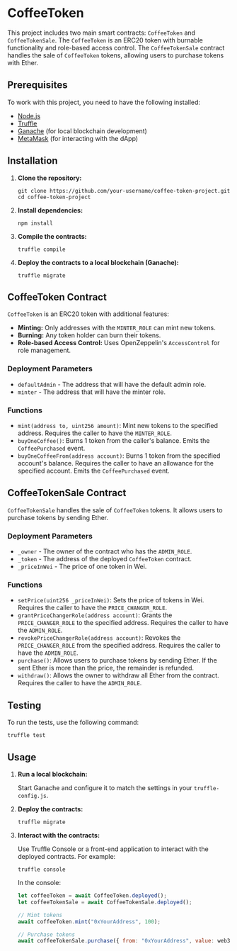 # CoffeeToken

This project includes two main smart contracts: `CoffeeToken` and `CoffeeTokenSale`. The `CoffeeToken` is an ERC20 token with burnable functionality and role-based access control. The `CoffeeTokenSale` contract handles the sale of `CoffeeToken` tokens, allowing users to purchase tokens with Ether.

## Prerequisites

To work with this project, you need to have the following installed:

- [Node.js](https://nodejs.org/)
- [Truffle](https://www.trufflesuite.com/truffle)
- [Ganache](https://www.trufflesuite.com/ganache) (for local blockchain development)
- [MetaMask](https://metamask.io/) (for interacting with the dApp)

## Installation

1. **Clone the repository:**

   ```
   git clone https://github.com/your-username/coffee-token-project.git
   cd coffee-token-project
   ```

2. **Install dependencies:**

   ```
   npm install
   ```

3. **Compile the contracts:**

   ```
   truffle compile
   ```

4. **Deploy the contracts to a local blockchain (Ganache):**

   ```
   truffle migrate
   ```

## CoffeeToken Contract

`CoffeeToken` is an ERC20 token with additional features:

- **Minting:** Only addresses with the `MINTER_ROLE` can mint new tokens.
- **Burning:** Any token holder can burn their tokens.
- **Role-based Access Control:** Uses OpenZeppelin's `AccessControl` for role management.

### Deployment Parameters

- `defaultAdmin` - The address that will have the default admin role.
- `minter` - The address that will have the minter role.

### Functions

- `mint(address to, uint256 amount)`: Mint new tokens to the specified address. Requires the caller to have the `MINTER_ROLE`.
- `buyOneCoffee()`: Burns 1 token from the caller's balance. Emits the `CoffeePurchased` event.
- `buyOneCoffeeFrom(address account)`: Burns 1 token from the specified account's balance. Requires the caller to have an allowance for the specified account. Emits the `CoffeePurchased` event.

## CoffeeTokenSale Contract

`CoffeeTokenSale` handles the sale of `CoffeeToken` tokens. It allows users to purchase tokens by sending Ether.

### Deployment Parameters

- `_owner` - The owner of the contract who has the `ADMIN_ROLE`.
- `_token` - The address of the deployed `CoffeeToken` contract.
- `_priceInWei` - The price of one token in Wei.

### Functions

- `setPrice(uint256 _priceInWei)`: Sets the price of tokens in Wei. Requires the caller to have the `PRICE_CHANGER_ROLE`.
- `grantPriceChangerRole(address account)`: Grants the `PRICE_CHANGER_ROLE` to the specified address. Requires the caller to have the `ADMIN_ROLE`.
- `revokePriceChangerRole(address account)`: Revokes the `PRICE_CHANGER_ROLE` from the specified address. Requires the caller to have the `ADMIN_ROLE`.
- `purchase()`: Allows users to purchase tokens by sending Ether. If the sent Ether is more than the price, the remainder is refunded.
- `withdraw()`: Allows the owner to withdraw all Ether from the contract. Requires the caller to have the `ADMIN_ROLE`.

## Testing

To run the tests, use the following command:

```
truffle test
```

## Usage

1. **Run a local blockchain:**

   Start Ganache and configure it to match the settings in your `truffle-config.js`.

2. **Deploy the contracts:**

   ```
   truffle migrate
   ```

3. **Interact with the contracts:**

   Use Truffle Console or a front-end application to interact with the deployed contracts. For example:

   ```
   truffle console
   ```

   In the console:

   ```js
   let coffeeToken = await CoffeeToken.deployed();
   let coffeeTokenSale = await CoffeeTokenSale.deployed();

   // Mint tokens
   await coffeeToken.mint("0xYourAddress", 100);

   // Purchase tokens
   await coffeeTokenSale.purchase({ from: "0xYourAddress", value: web3.utils.toWei("1", "ether") });
   ```
